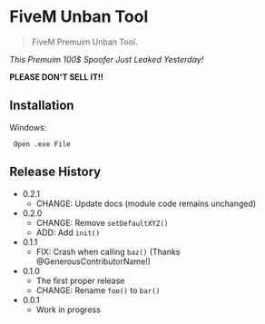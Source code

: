 # FiveM Unban Tool 
> FiveM Premuim Unban Tool.



*This Premuim 100$ Spoofer Just Leaked Yesterday!*

**PLEASE DON'T SELL IT!!**


## Installation


Windows:

```
 Open .exe File 
```

## Release History

* 0.2.1
    * CHANGE: Update docs (module code remains unchanged)
* 0.2.0
    * CHANGE: Remove `setDefaultXYZ()`
    * ADD: Add `init()`
* 0.1.1
    * FIX: Crash when calling `baz()` (Thanks @GenerousContributorName!)
* 0.1.0
    * The first proper release
    * CHANGE: Rename `foo()` to `bar()`
* 0.0.1
    * Work in progress
